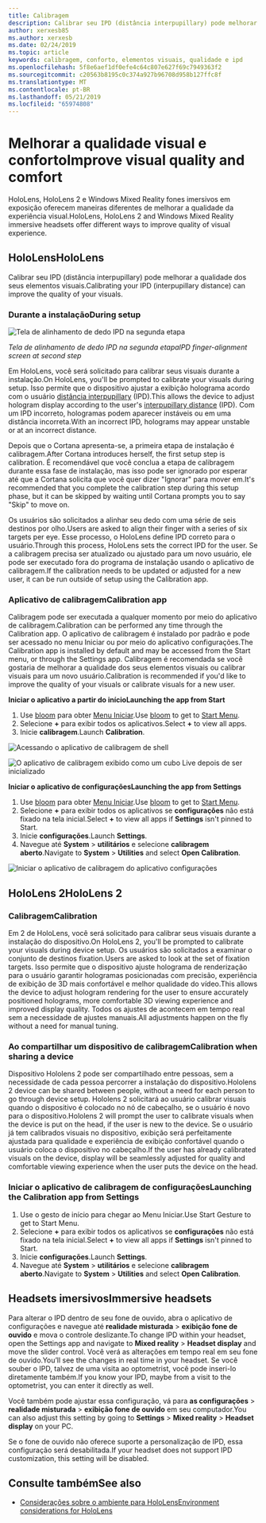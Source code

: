 ```yaml
---
title: Calibragem
description: Calibrar seu IPD (distância interpupillary) pode melhorar a qualidade dos seus elementos visuais. HoloLens e o Windows Mixed Reality fones imersivos em exposição oferecem maneiras de personalizar IPD.
author: xerxesb85
ms.author: xerxesb
ms.date: 02/24/2019
ms.topic: article
keywords: calibragem, conforto, elementos visuais, qualidade e ipd
ms.openlocfilehash: 5f8e6aef1df0efe4c64c807e627f69c7949363f2
ms.sourcegitcommit: c20563b8195c0c374a927b96708d958b127ffc8f
ms.translationtype: MT
ms.contentlocale: pt-BR
ms.lasthandoff: 05/21/2019
ms.locfileid: "65974808"
---
```

# <a name="improve-visual-quality-and-comfort"></a><span data-ttu-id="2830b-105">Melhorar a qualidade visual e conforto</span><span class="sxs-lookup"><span data-stu-id="2830b-105">Improve visual quality and comfort</span></span>
<span data-ttu-id="2830b-106">HoloLens, HoloLens 2 e Windows Mixed Reality fones imersivos em exposição oferecem maneiras diferentes de melhorar a qualidade da experiência visual.</span><span class="sxs-lookup"><span data-stu-id="2830b-106">HoloLens, HoloLens 2 and Windows Mixed Reality immersive headsets offer different ways to improve quality of visual experience.</span></span> 

## <a name="hololens"></a><span data-ttu-id="2830b-107">HoloLens</span><span class="sxs-lookup"><span data-stu-id="2830b-107">HoloLens</span></span>

<span data-ttu-id="2830b-108">Calibrar seu IPD (distância interpupillary) pode melhorar a qualidade dos seus elementos visuais.</span><span class="sxs-lookup"><span data-stu-id="2830b-108">Calibrating your IPD (interpupillary distance) can improve the quality of your visuals.</span></span>

### <a name="during-setup"></a><span data-ttu-id="2830b-109">Durante a instalação</span><span class="sxs-lookup"><span data-stu-id="2830b-109">During setup</span></span>

![Tela de alinhamento de dedo IPD na segunda etapa](images/ipd-finger-alignment-300px.jpg)<br>

<span data-ttu-id="2830b-111">*Tela de alinhamento de dedo IPD na segunda etapa*</span><span class="sxs-lookup"><span data-stu-id="2830b-111">*IPD finger-alignment screen at second step*</span></span>

<span data-ttu-id="2830b-112">Em HoloLens, você será solicitado para calibrar seus visuais durante a instalação.</span><span class="sxs-lookup"><span data-stu-id="2830b-112">On HoloLens, you'll be prompted to calibrate your visuals during setup.</span></span> <span data-ttu-id="2830b-113">Isso permite que o dispositivo ajustar a exibição holograma acordo com o usuário [distância interpupillary](https://en.wikipedia.org/wiki/Interpupillary_distance) (IPD).</span><span class="sxs-lookup"><span data-stu-id="2830b-113">This allows the device to adjust hologram display according to the user's [interpupillary distance](https://en.wikipedia.org/wiki/Interpupillary_distance) (IPD).</span></span> <span data-ttu-id="2830b-114">Com um IPD incorreto, hologramas podem aparecer instáveis ou em uma distância incorreta.</span><span class="sxs-lookup"><span data-stu-id="2830b-114">With an incorrect IPD, holograms may appear unstable or at an incorrect distance.</span></span>

<span data-ttu-id="2830b-115">Depois que o Cortana apresenta-se, a primeira etapa de instalação é calibragem.</span><span class="sxs-lookup"><span data-stu-id="2830b-115">After Cortana introduces herself, the first setup step is calibration.</span></span> <span data-ttu-id="2830b-116">É recomendável que você conclua a etapa de calibragem durante essa fase de instalação, mas isso pode ser ignorado por esperar até que a Cortana solicita que você quer dizer "Ignorar" para mover em.</span><span class="sxs-lookup"><span data-stu-id="2830b-116">It's recommended that you complete the calibration step during this setup phase, but it can be skipped by waiting until Cortana prompts you to say "Skip" to move on.</span></span>

<span data-ttu-id="2830b-117">Os usuários são solicitados a alinhar seu dedo com uma série de seis destinos por olho.</span><span class="sxs-lookup"><span data-stu-id="2830b-117">Users are asked to align their finger with a series of six targets per eye.</span></span> <span data-ttu-id="2830b-118">Esse processo, o HoloLens define IPD correto para o usuário.</span><span class="sxs-lookup"><span data-stu-id="2830b-118">Through this process, HoloLens sets the correct IPD for the user.</span></span> <span data-ttu-id="2830b-119">Se a calibragem precisa ser atualizado ou ajustado para um novo usuário, ele pode ser executado fora do programa de instalação usando o aplicativo de calibragem.</span><span class="sxs-lookup"><span data-stu-id="2830b-119">If the calibration needs to be updated or adjusted for a new user, it can be run outside of setup using the Calibration app.</span></span>

### <a name="calibration-app"></a><span data-ttu-id="2830b-120">Aplicativo de calibragem</span><span class="sxs-lookup"><span data-stu-id="2830b-120">Calibration app</span></span>

<span data-ttu-id="2830b-121">Calibragem pode ser executada a qualquer momento por meio do aplicativo de calibragem.</span><span class="sxs-lookup"><span data-stu-id="2830b-121">Calibration can be performed any time through the Calibration app.</span></span> <span data-ttu-id="2830b-122">O aplicativo de calibragem é instalado por padrão e pode ser acessado no menu Iniciar ou por meio do aplicativo configurações.</span><span class="sxs-lookup"><span data-stu-id="2830b-122">The Calibration app is installed by default and may be accessed from the Start menu, or through the Settings app.</span></span> <span data-ttu-id="2830b-123">Calibragem é recomendada se você gostaria de melhorar a qualidade dos seus elementos visuais ou calibrar visuais para um novo usuário.</span><span class="sxs-lookup"><span data-stu-id="2830b-123">Calibration is recommended if you'd like to improve the quality of your visuals or calibrate visuals for a new user.</span></span>

<span data-ttu-id="2830b-124">**Iniciar o aplicativo a partir do início**</span><span class="sxs-lookup"><span data-stu-id="2830b-124">**Launching the app from Start**</span></span>
1. <span data-ttu-id="2830b-125">Use [bloom](gestures.md#bloom) para obter [Menu Iniciar](navigating-the-windows-mixed-reality-home.md#start-menu).</span><span class="sxs-lookup"><span data-stu-id="2830b-125">Use [bloom](gestures.md#bloom) to get to [Start Menu](navigating-the-windows-mixed-reality-home.md#start-menu).</span></span>
2. <span data-ttu-id="2830b-126">Selecione **+** para exibir todos os aplicativos.</span><span class="sxs-lookup"><span data-stu-id="2830b-126">Select **+** to view all apps.</span></span>
3. <span data-ttu-id="2830b-127">Inicie **calibragem**.</span><span class="sxs-lookup"><span data-stu-id="2830b-127">Launch **Calibration**.</span></span>

![Acessando o aplicativo de calibragem de shell](images/calibration-shell.png)

![O aplicativo de calibragem exibido como um cubo Live depois de ser inicializado](images/calibration-livecube-200px.png)

<span data-ttu-id="2830b-130">**Iniciar o aplicativo de configurações**</span><span class="sxs-lookup"><span data-stu-id="2830b-130">**Launching the app from Settings**</span></span>
1. <span data-ttu-id="2830b-131">Use [bloom](gestures.md#bloom) para obter [Menu Iniciar](navigating-the-windows-mixed-reality-home.md#start-menu).</span><span class="sxs-lookup"><span data-stu-id="2830b-131">Use [bloom](gestures.md#bloom) to get to [Start Menu](navigating-the-windows-mixed-reality-home.md#start-menu).</span></span>
2. <span data-ttu-id="2830b-132">Selecione **+** para exibir todos os aplicativos se **configurações** não está fixado na tela inicial.</span><span class="sxs-lookup"><span data-stu-id="2830b-132">Select **+** to view all apps if **Settings** isn't pinned to Start.</span></span>
3. <span data-ttu-id="2830b-133">Inicie **configurações**.</span><span class="sxs-lookup"><span data-stu-id="2830b-133">Launch **Settings**.</span></span>
4. <span data-ttu-id="2830b-134">Navegue até **System** > **utilitários** e selecione **calibragem aberto**.</span><span class="sxs-lookup"><span data-stu-id="2830b-134">Navigate to **System** > **Utilities** and select **Open Calibration**.</span></span>

![Iniciar o aplicativo de calibragem do aplicativo configurações](images/calibration-settings-500px.jpg)

## <a name="hololens-2"></a><span data-ttu-id="2830b-136">HoloLens 2</span><span class="sxs-lookup"><span data-stu-id="2830b-136">HoloLens 2</span></span>

### <a name="calibration"></a><span data-ttu-id="2830b-137">Calibragem</span><span class="sxs-lookup"><span data-stu-id="2830b-137">Calibration</span></span> 

<span data-ttu-id="2830b-138">Em 2 de HoloLens, você será solicitado para calibrar seus visuais durante a instalação do dispositivo.</span><span class="sxs-lookup"><span data-stu-id="2830b-138">On HoloLens 2, you'll be prompted to calibrate your visuals during device setup.</span></span> <span data-ttu-id="2830b-139">Os usuários são solicitados a examinar o conjunto de destinos fixation.</span><span class="sxs-lookup"><span data-stu-id="2830b-139">Users are asked to look at the set of fixation targets.</span></span> <span data-ttu-id="2830b-140">Isso permite que o dispositivo ajuste holograma de renderização para o usuário garantir hologramas posicionadas com precisão, experiência de exibição de 3D mais confortável e melhor qualidade do vídeo.</span><span class="sxs-lookup"><span data-stu-id="2830b-140">This allows the device to adjust hologram rendering for the user to ensure accurately positioned holograms, more comfortable 3D viewing experience and improved display quality.</span></span> <span data-ttu-id="2830b-141">Todos os ajustes de acontecem em tempo real sem a necessidade de ajustes manuais.</span><span class="sxs-lookup"><span data-stu-id="2830b-141">All adjustments happen on the fly without a need for manual tuning.</span></span> 

### <a name="calibration-when-sharing-a-device"></a><span data-ttu-id="2830b-142">Ao compartilhar um dispositivo de calibragem</span><span class="sxs-lookup"><span data-stu-id="2830b-142">Calibration when sharing a device</span></span> 

<span data-ttu-id="2830b-143">Dispositivo Hololens 2 pode ser compartilhado entre pessoas, sem a necessidade de cada pessoa percorrer a instalação do dispositivo.</span><span class="sxs-lookup"><span data-stu-id="2830b-143">Hololens 2 device can be shared between people, without a need for each person to go through device setup.</span></span> <span data-ttu-id="2830b-144">Hololens 2 solicitará ao usuário calibrar visuais quando o dispositivo é colocado no nó de cabeçalho, se o usuário é novo para o dispositivo.</span><span class="sxs-lookup"><span data-stu-id="2830b-144">Hololens 2 will prompt the user to calibrate visuals when the device is put on the head, if the user is new to the device.</span></span> <span data-ttu-id="2830b-145">Se o usuário já tem calibrados visuais no dispositivo, exibição será perfeitamente ajustada para qualidade e experiência de exibição confortável quando o usuário coloca o dispositivo no cabeçalho.</span><span class="sxs-lookup"><span data-stu-id="2830b-145">If the user has already calibrated visuals on the device, display will be seamlessly adjusted for quality and comfortable viewing experience when the user puts the device on the head.</span></span>  

### <a name="launching-the-calibration-app-from-settings"></a><span data-ttu-id="2830b-146">Iniciar o aplicativo de calibragem de configurações</span><span class="sxs-lookup"><span data-stu-id="2830b-146">Launching the Calibration app from Settings</span></span>
1. <span data-ttu-id="2830b-147">Use o gesto de início para chegar ao Menu Iniciar.</span><span class="sxs-lookup"><span data-stu-id="2830b-147">Use Start Gesture to get to Start Menu.</span></span>
2. <span data-ttu-id="2830b-148">Selecione **+** para exibir todos os aplicativos se **configurações** não está fixado na tela inicial.</span><span class="sxs-lookup"><span data-stu-id="2830b-148">Select **+** to view all apps if **Settings** isn't pinned to Start.</span></span>
3. <span data-ttu-id="2830b-149">Inicie **configurações**.</span><span class="sxs-lookup"><span data-stu-id="2830b-149">Launch **Settings**.</span></span>
4. <span data-ttu-id="2830b-150">Navegue até **System** > **utilitários** e selecione **calibragem aberto**.</span><span class="sxs-lookup"><span data-stu-id="2830b-150">Navigate to **System** > **Utilities** and select **Open Calibration**.</span></span>

## <a name="immersive-headsets"></a><span data-ttu-id="2830b-151">Headsets imersivos</span><span class="sxs-lookup"><span data-stu-id="2830b-151">Immersive headsets</span></span>

<span data-ttu-id="2830b-152">Para alterar o IPD dentro de seu fone de ouvido, abra o aplicativo de configurações e navegue até **realidade misturada** > **exibição fone de ouvido** e mova o controle deslizante.</span><span class="sxs-lookup"><span data-stu-id="2830b-152">To change IPD within your headset, open the Settings app and navigate to **Mixed reality** > **Headset display** and move the slider control.</span></span> <span data-ttu-id="2830b-153">Você verá as alterações em tempo real em seu fone de ouvido.</span><span class="sxs-lookup"><span data-stu-id="2830b-153">You’ll see the changes in real time in your headset.</span></span> <span data-ttu-id="2830b-154">Se você souber o IPD, talvez de uma visita ao optometrist, você pode inseri-lo diretamente também.</span><span class="sxs-lookup"><span data-stu-id="2830b-154">If you know your IPD, maybe from a visit to the optometrist, you can enter it directly as well.</span></span>

<span data-ttu-id="2830b-155">Você também pode ajustar essa configuração, vá para **as configurações** > **realidade misturada** > **exibição fone de ouvido** em seu computador.</span><span class="sxs-lookup"><span data-stu-id="2830b-155">You can also adjust this setting by going to **Settings** > **Mixed reality** > **Headset display** on your PC.</span></span>

<span data-ttu-id="2830b-156">Se o fone de ouvido não oferece suporte a personalização de IPD, essa configuração será desabilitada.</span><span class="sxs-lookup"><span data-stu-id="2830b-156">If your headset does not support IPD customization, this setting will be disabled.</span></span>

## <a name="see-also"></a><span data-ttu-id="2830b-157">Consulte também</span><span class="sxs-lookup"><span data-stu-id="2830b-157">See also</span></span>
* [<span data-ttu-id="2830b-158">Considerações sobre o ambiente para HoloLens</span><span class="sxs-lookup"><span data-stu-id="2830b-158">Environment considerations for HoloLens</span></span>](environment-considerations-for-hololens.md)
